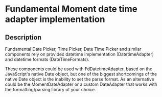 # Fundamental Moment date time adapter implementation

## Description

Fundamental Date Picker, Time Picker, Date Time Picker and similar components rely on provided datetime implementation (DatetimeAdapter) and datetime formats (DateTimeFormats).

These components could be used with FdDatetimeAdapter, based on the JavaScript's native Date object, but one of the biggest shortcomings of the native Date object is the inability to set the parse format. As an alternative could be the MomentDateAdapter or a custom DateAdapter that works with the formatting/parsing library of your choice.